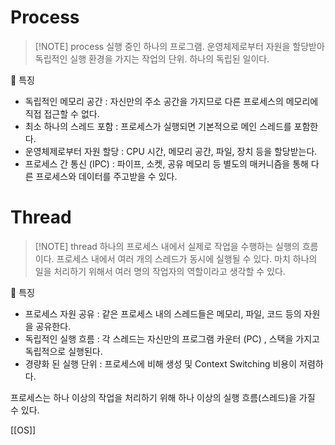 # Process

> [!NOTE] process
> 실행 중인 하나의 프로그램. 운영체제로부터 자원을 할당받아 독립적인 실행 환경을 가지는 작업의 단위. 하나의 독립된 일이다.

🔳 특징
- 독립적인 메모리 공간 : 자신만의 주소 공간을 가지므로 다른 프로세스의 메모리에 직접 접근할 수 없다.
- 최소 하나의 스레드 포함 : 프로세스가 실행되면 기본적으로 메인 스레드를 포함한다.
- 운영체제로부터 자원 할당 : CPU 시간, 메모리 공간, 파일, 장치 등을 할당받는다.
- 프로세스 간 통신 (IPC) : 파이프, 소켓, 공유 메모리 등 별도의 매커니즘을 통해 다른 프로세스와 데이터를 주고받을 수 있다. 


# Thread

> [!NOTE] thread
> 하나의 프로세스 내에서 실제로 작업을 수행하는 실행의 흐름이다.
> 프로세스 내에서 여러 개의 스레드가 동시에 실행될 수 있다. 마치 하나의 일을 처리하기 위해서 여러 명의 작업자의 역할이라고 생각할 수 있다.

🔳 특징
- 프로세스 자원 공유 : 같은 프로세스 내의 스레드들은 메모리, 파일, 코드 등의 자원을 공유한다.
- 독립적인 실행 흐름 : 각 스레드는 자신만의 프로그램 카운터 (PC) , 스택을 가지고 독립적으로 실행된다.
- 경량화 된 실행 단위 : 프로세스에 비해 생성 및 Context Switching 비용이 저렴하다.

프로세스는 하나 이상의 작업을 처리하기 위해 하나 이상의 실행 흐름(스레드)을 가질 수 있다.

[[OS]]
